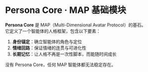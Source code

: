 # Persona Core · MAP 基础模块

**Persona Core** 是 MAP（Multi-Dimensional Avatar Protocol）的基石。  
它定义了一个智能体的人格框架，包含以下要素：

1. **身份锚定**：确立智能体的角色与定位  
2. **情绪回路**：保证情绪的连贯与可进化性  
3. **长期记忆**：让人格不再是一次性脚本，而能随时间成长  

没有 Persona Core，任何 MAP 智能体都无法稳定存在。  
